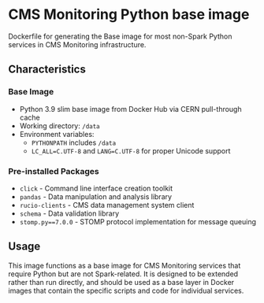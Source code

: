 # CMS Monitoring Python base image

Dockerfile for generating the Base image for most non-Spark Python services in CMS Monitoring infrastructure.

## Characteristics

### Base Image

- Python 3.9 slim base image from Docker Hub via CERN pull-through cache
- Working directory: `/data`
- Environment variables:
  - `PYTHONPATH` includes `/data`
  - `LC_ALL=C.UTF-8` and `LANG=C.UTF-8` for proper Unicode support

### Pre-installed Packages

- `click` - Command line interface creation toolkit
- `pandas` - Data manipulation and analysis library
- `rucio-clients` - CMS data management system client
- `schema` - Data validation library
- `stomp.py==7.0.0` - STOMP protocol implementation for message queuing

## Usage

This image functions as a base image for CMS Monitoring services that require Python but are not Spark-related. It is designed to be extended rather than run directly, and should be used as a base layer in Docker images that contain the specific scripts and code for individual services.
